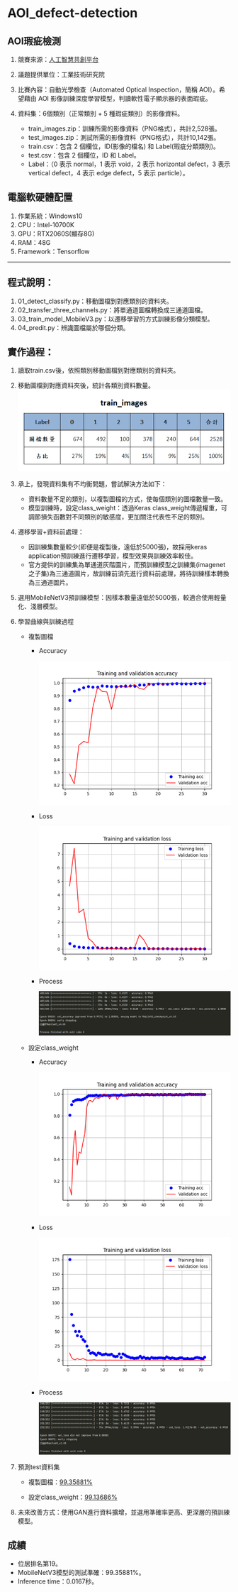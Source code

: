 # AOI_defect-detection

## AOI瑕疵檢測
1. 競賽來源：[人工智慧共創平台](https://aidea-web.tw/topic/285ef3be-44eb-43dd-85cc-f0388bf85ea4)

2. 議題提供單位：工業技術研究院

3. 比賽內容：自動光學檢查（Automated Optical Inspection，簡稱 AOI）。希望藉由 AOI 影像訓練深度學習模型，判讀軟性電子顯示器的表面瑕疵。

4. 資料集：6個類別（正常類別 + 5 種瑕疵類別）的影像資料。
   * train_images.zip：訓練所需的影像資料（PNG格式），共計2,528張。
   * test_images.zip：測試所需的影像資料（PNG格式），共計10,142張。
   * train.csv：包含 2 個欄位，ID(影像的檔名) 和 Label(瑕疵分類類別)。
   * test.csv：包含 2 個欄位，ID 和 Label。
   * Label：（0 表示 normal，1 表示 void，2 表示 horizontal defect，3 表示 vertical defect，4 表示 edge defect，5 表示 particle）。

## 電腦軟硬體配置
1. 作業系統：Windows10
2. CPU：Intel-10700K
3. GPU：RTX2060S(顯存8G)
4. RAM：48G
5. Framework：Tensorflow

---
## 程式說明：
1. 01_detect_classify.py：移動圖檔到對應類別的資料夾。
2. 02_transfer_three_channels.py：將單通道圖檔轉換成三通道圖檔。
3. 03_train_model_MobileV3.py：以遷移學習的方式訓練影像分類模型。
4. 04_predit.py：辨識圖檔屬於哪個分類。

## 實作過程：
1. 讀取train.csv後，依照類別移動圖檔到對應類別的資料夾。

2. 移動圖檔到對應資料夾後，統計各類別資料數量。
![](https://github.com/midnightla0710/AOI_defect-detection/blob/main/pictures/class%20and%20num.png)

3. 承上，發現資料集有不均衡問題，嘗試解決方法如下：
   * 資料數量不足的類別，以複製圖檔的方式，使每個類別的圖檔數量一致。
   * 模型訓練時，設定class_weight：透過Keras class_weight傳遞權重，可調節損失函數對不同類別的敏感度，更加關注代表性不足的類別。

4. 遷移學習+資料前處理：
   * 因訓練集數量較少(即便是複製後，遠低於5000張)，故採用keras application預訓練進行遷移學習，模型效果與訓練效率較佳。
   * 官方提供的訓練集為單通道灰階圖片，而預訓練模型之訓練集(imagenet之子集)為三通道圖片，故訓練前須先進行資料前處理，將待訓練樣本轉換為三通道圖片。

5. 選用MobileNetV3預訓練模型：因樣本數量遠低於5000張，較適合使用輕量化、淺層模型。

6. 學習曲線與訓練過程 
   * 複製圖檔
     * Accuracy
       
        ![](https://github.com/midnightla0710/AOI_defect-detection/blob/main/pictures/copy/acc.png)
     
     * Loss
       
        ![](https://github.com/midnightla0710/AOI_defect-detection/blob/main/pictures/copy/loss.png) 
     
     * Process
       
        ![](https://github.com/midnightla0710/AOI_defect-detection/blob/main/pictures/copy/trianing.jpg)

   * 設定class_weight  
     * Accuracy
       
        ![](https://github.com/midnightla0710/AOI_defect-detection/blob/main/pictures/class_weight/acc.png)
     
     * Loss
       
        ![](https://github.com/midnightla0710/AOI_defect-detection/blob/main/pictures/class_weight/loss.png) 
     
     * Process
       
        ![](https://github.com/midnightla0710/AOI_defect-detection/blob/main/pictures/class_weight/trianing.jpg)

7. 預測test資料集
   * 複製圖檔：[99.35881%](https://github.com/midnightla0710/AOI_defect-detection/blob/main/pictures/copy/rank.jpg)
  
   * 設定class_weight：[99.13686%](https://github.com/midnightla0710/AOI_defect-detection/blob/main/pictures/class_weight/rank.jpg)

8. 未來改善方式：使用GAN進行資料擴增，並選用準確率更高、更深層的預訓練模型。

## 成績
   * 位居排名第19。
   * MobileNetV3模型的測試準確：99.35881%。
   * Inference time：0.0167秒。
